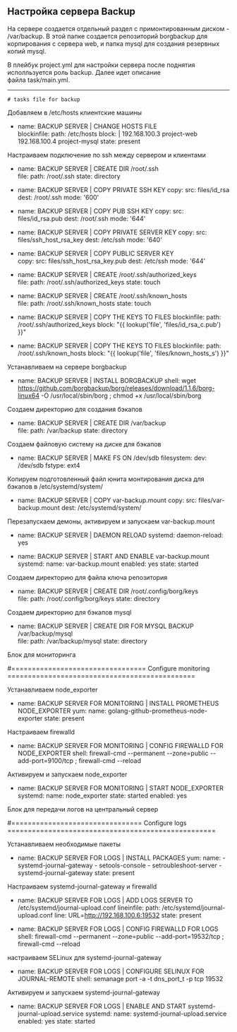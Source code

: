 ## Настройка сервера Backup

На сервере создается отдельный раздел с примонтированным диском - /var/backup.
В этой папке создается репозиторий borgbackup для корпирования с сервера web,
и папка mysql для создания резервных копий mysql.

В плейбук project.yml для настройки сервера после поднятия исполльзуется роль backup. Далее идет описание  
файла task/main.yml. 

---

    # tasks file for backup

Добавляем в /etc/hosts клиентские машины

- name: BACKUP SERVER | CHANGE HOSTS FILE  
  blockinfile:
    path: /etc/hosts
    block: |
      192.168.100.3 project-web
      192.168.100.4 project-mysql
    state: present 
    
Настраиваем подключение по ssh между сервером и клиентами

- name: BACKUP SERVER | CREATE DIR /root/.ssh    
  file:
    path: /root/.ssh
    state: directory
       
- name: BACKUP SERVER | COPY PRIVATE SSH KEY
  copy:
    src: files/id_rsa
    dest: /root/.ssh
    mode: '600'
      
- name: BACKUP SERVER | COPY PUB SSH KEY 
  copy:
    src: files/id_rsa.pub
    dest: /root/.ssh
    mode: '644'
    
- name: BACKUP SERVER | COPY PRIVATE SERVER KEY 
  copy:
    src: files/ssh_host_rsa_key
    dest: /etc/ssh
    mode: '640'
        
- name: BACKUP SERVER | COPY PUBLIC SERVER KEY   
  copy:
    src: files/ssh_host_rsa_key.pub
    dest: /etc/ssh
    mode: '644'
        
- name: BACKUP SERVER | CREATE /root/.ssh/authorized_keys  
  file:
    path: /root/.ssh/authorized_keys
    state: touch
   
- name: BACKUP SERVER | CREATE /root/.ssh/known_hosts  
  file:
    path: /root/.ssh/known_hosts
    state: touch   
    
- name: BACKUP SERVER | COPY THE KEYS TO FILES
  blockinfile:
    path: /root/.ssh/authorized_keys
    block: "{{ lookup('file', 'files/id_rsa_c.pub') }}"
  
- name: BACKUP SERVER | COPY THE KEYS TO FILES
  blockinfile:
    path: /root/.ssh/known_hosts
    block: "{{ lookup('file', 'files/known_hosts_s') }}"    
    
Устанавливаем на сервере borgbackup

- name: BACKUP SERVER | INSTALL BORGBACKUP
  shell: wget https://github.com/borgbackup/borg/releases/download/1.1.6/borg-linux64 -O /usr/local/sbin/borg ; chmod +x /usr/local/sbin/borg
  
Создаем директорию для создания бэкапов    
        
- name: BACKUP SERVER | CREATE DIR /var/backup   
  file:
    path: /var/backup
    state: directory 
    
 Создаем файловую систему на диске для бэкапов    
        
- name: BACKUP SERVER | MAKE FS ON /dev/sdb
  filesystem:
    dev: /dev/sdb
    fstype: ext4

Копируем подготовленный файл юнита монтирования диска для бэкапов в /etc/systemd/system/  

- name: BACKUP SERVER | COPY var-backup.mount
  copy:
    src: files/var-backup.mount
    dest: /etc/systemd/system/
    
Перезапускаем демоны, активируем и запускаем var-backup.mount     
        
- name: BACKUP SERVER | DAEMON RELOAD
  systemd:
    daemon-reload: yes
        
- name: BACKUP SERVER | START AND ENABLE var-backup.mount 
  systemd:
    name: var-backup.mount
    enabled: yes
    state: started
    
Создаем директорию для файла ключа репозитория    
    
- name: BACKUP SERVER | CREATE DIR /root/.config/borg/keys   
  file:
    path: /root/.config/borg/keys
    state: directory  
    
Создаем директорию для бэкапов mysql    
    
- name: BACKUP SERVER | CREATE DIR FOR MYSQL BACKUP /var/backup/mysql   
  file:
    path: /var/backup/mysql
    state: directory 

Блок для мониторинга

#================================= Configure monitoring ==============================================

Устанавливаем node_exporter

- name: BACKUP SERVER FOR MONITORING | INSTALL PROMETHEUS NODE_EXPORTER 
  yum:
    name: golang-github-prometheus-node-exporter
    state: present 
    
 Настраиваем firewalld   
    
- name: BACKUP SERVER FOR MONITORING | CONFIG FIREWALLD FOR NODE_EXPORTER
  shell: firewall-cmd --permanent --zone=public --add-port=9100/tcp ; firewall-cmd --reload
  
Активируем и запускаем node_exporter

- name: BACKUP SERVER FOR MONITORING | START NODE_EXPORTER
  systemd:
    name: node_exporter
    state: started
    enabled: yes   
    
Блок для передачи логов на центральный сервер

#================================ Configure logs ===================================================    

Устанавливаем необходимые пакеты
    
- name: BACKUP SERVER FOR LOGS | INSTALL PACKAGES
  yum:
    name: 
      - systemd-journal-gateway
      - setools-console
      - setroubleshoot-server
      - systemd-journal-gateway
    state: present
    
Настраиваем systemd-journal-gateway и firewalld    
  
- name: BACKUP SERVER FOR LOGS | ADD LOGS SERVER TO /etc/systemd/journal-upload.conf
  lineinfile: 
    path: /etc/systemd/journal-upload.conf
    line: URL=http://192.168.100.6:19532
    state: present

- name: BACKUP SERVER FOR LOGS | CONFIG FIREWALLD FOR LOGS
  shell: firewall-cmd --permanent --zone=public --add-port=19532/tcp ; firewall-cmd --reload
  
настраиваем SELinux для systemd-journal-gateway
  
- name: BACKUP SERVER FOR LOGS | CONFIGURE SELINUX FOR JOURNAL-REMOTE
  shell: semanage port -a -t dns_port_t -p tcp 19532 

Активируем и запускаем systemd-journal-gateway
  
- name: BACKUP SERVER FOR LOGS | ENABLE AND START systemd-journal-upload.service 
  systemd:
    name: systemd-journal-upload.service
    enabled: yes
    state: started       

